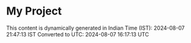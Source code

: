 # My Project

This content is dynamically generated in Indian Time (IST): 2024-08-07 21:47:13 IST
Converted to UTC: 2024-08-07 16:17:13 UTC
